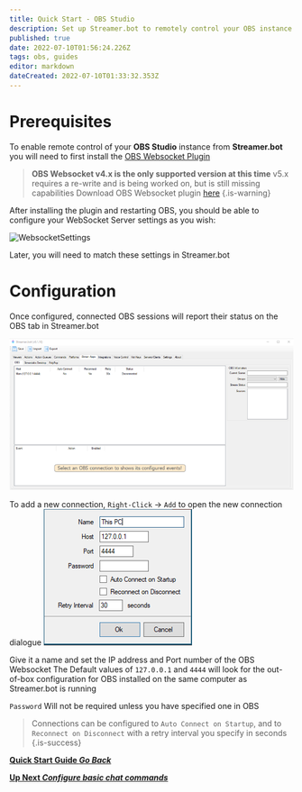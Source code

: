 ```yaml
---
title: Quick Start - OBS Studio
description: Set up Streamer.bot to remotely control your OBS instance
published: true
date: 2022-07-10T01:56:24.226Z
tags: obs, guides
editor: markdown
dateCreated: 2022-07-10T01:33:32.353Z
---
```


# Prerequisites
To enable remote control of your **OBS Studio** instance from **Streamer.bot** you will need to first install the [OBS Websocket Plugin](https://obsproject.com/forum/resources/obs-websocket-remote-control-obs-studio-from-websockets.466/)
> **OBS Websocket v4.x is the only supported version at this time**
> v5.x requires a re-write and is being worked on, but is still missing capabilities
> Download OBS Websocket plugin [here](https://obsproject.com/forum/resources/obs-websocket-remote-control-obs-studio-from-websockets.466/)
{.is-warning}

After installing the plugin and restarting OBS, you should be able to configure your WebSocket Server settings as you wish:

![WebsocketSettings](https://lh3.googleusercontent.com/-VCh9WVIx1ZI/YPtSPtSppaI/AAAAAAAAEA4/OK-jMEvnI3YAXDRBpLPhO8lG1V6jimZOwCLcBGAsYHQ/image.png)

Later, you will need to match these settings in Streamer.bot


# Configuration

Once configured, connected OBS sessions will report their status on the OBS tab in Streamer.bot

![obs_event_01_.png](/quick-start/obs_event_01_.png)

To add a new connection, `Right-Click` -> `Add` to open the new connection dialogue
![New Connection](/119574587-9adb7e80-bdad-11eb-82c1-ec9ed668a40d.png)

Give it a name and set the IP address and Port number of the OBS Websocket
The Default values of `127.0.0.1` and `4444` will look for the out-of-box configuration for OBS installed on the same computer as Streamer.bot is running

`Password` Will not be required unless you have specified one in OBS

> Connections can be configured to `Auto Connect on Startup`, and to `Reconnect on Disconnect` with a retry interval you specify in seconds
{.is-success}


<section class="btn-grid my-5">

[<i class="mdi mdi-chevron-left"></i> **Quick Start Guide *Go Back***](/en/Quick-Start)
  
[<i class="mdi mdi-chat"></i> **Up Next *Configure basic chat commands***](/en/Quick-Start/Commands)

</section>